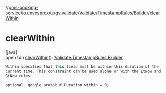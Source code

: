 //[pms-booking-service](../../../../../index.md)/[io.envoyproxy.pgv.validate](../../../index.md)/[Validate](../../index.md)/[TimestampRules](../index.md)/[Builder](index.md)/[clearWithin](clear-within.md)

# clearWithin

[java]\
open fun [clearWithin](clear-within.md)(): [Validate.TimestampRules.Builder](index.md)

```kotlin
Within specifies that this field must be within this duration of the
current time. This constraint can be used alone or with the LtNow and
GtNow rules.

```
`optional .google.protobuf.Duration within = 9;`
